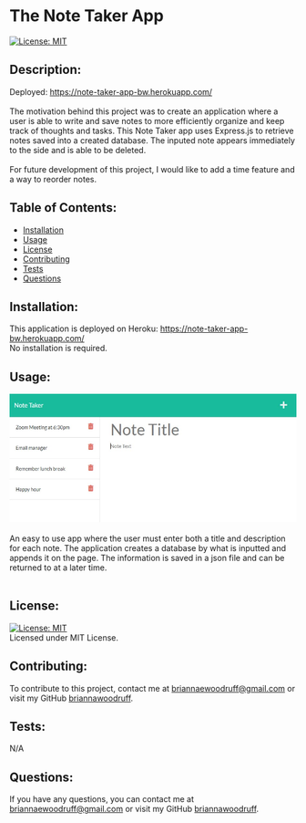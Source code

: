   # The Note Taker App
  [![License: MIT](https://img.shields.io/badge/License-MIT-yellow.svg)](https://opensource.org/licenses/MIT)

  ## Description:
  Deployed: https://note-taker-app-bw.herokuapp.com/ <br /><br /> The motivation behind this project was to create an application where a user is able to write and save notes to more efficiently organize and keep track of thoughts and tasks. This Note Taker app uses Express.js to retrieve notes saved into a created database. The inputed note appears immediately to the side and is able to be deleted. <br /><br />  For future development of this project, I would like to add a time feature and a way to reorder notes.
  <br />

  ## Table of Contents:
  * [Installation](#installation)
  * [Usage](#usage)
  * [License](#license)
  * [Contributing](#contributing)
  * [Tests](#tests)
  * [Questions](#questions)

  ## Installation:
  This application is deployed on Heroku: https://note-taker-app-bw.herokuapp.com/
  <br /> No installation is required.
  <br />
  
  ## Usage:
  ![Note Taker Img](images/ScreenCapture-Note_Taker.jpg) <br />  <br /> An easy to use app where the user must enter both a title and description for each note. The application creates a database by what is inputted and appends it on the page. The information is saved in a json file and can be returned to at a later time.
  <br /> <br />

  ## License: 
  [![License: MIT](https://img.shields.io/badge/License-MIT-yellow.svg)](https://opensource.org/licenses/MIT)
  <br />
  Licensed under MIT License.
  <br />

  ## Contributing:
  To contribute to this project, contact me at 
  briannaewoodruff@gmail.com or visit my GitHub [briannawoodruff](https://github.com/briannawoodruff).
  <br />

  ## Tests:
  N/A
  <br />
  
  ## Questions:
  If you have any questions, you can contact me at briannaewoodruff@gmail.com or visit my GitHub [briannawoodruff](https://github.com/briannawoodruff).
  